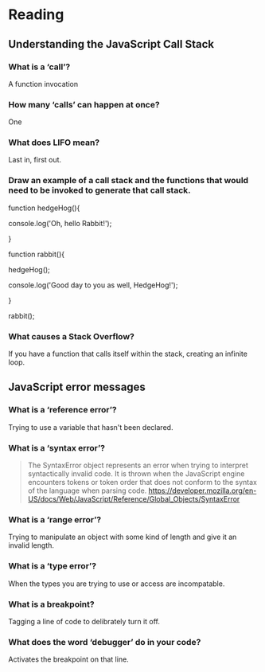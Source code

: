 # Reading

## Understanding the JavaScript Call Stack

### What is a ‘call’?

A function invocation

### How many ‘calls’ can happen at once?

One

### What does LIFO mean?

Last in, first out.

### Draw an example of a call stack and the functions that would need to be invoked to generate that call stack.

function hedgeHog(){
    
console.log('Oh, hello Rabbit!');

}

function rabbit(){
    
hedgeHog();
    
console.log('Good day to you as 
    well, HedgeHog!');

}

rabbit();

### What causes a Stack Overflow?

If you have a function that calls itself within the stack, creating an infinite loop.

## JavaScript error messages

### What is a ‘reference error’?

Trying to use a variable that hasn't been declared.

### What is a ‘syntax error’?

> The SyntaxError object represents an error when trying to interpret syntactically invalid code. It is thrown when the JavaScript engine encounters tokens or token order that does not conform to the syntax of the language when parsing code.
> https://developer.mozilla.org/en-US/docs/Web/JavaScript/Reference/Global_Objects/SyntaxError

### What is a ‘range error’?

Trying to manipulate an object with some kind of length and give it an invalid length.

### What is a ‘type error’?

When the types you are trying to use or access are incompatable. 

### What is a breakpoint?

Tagging a line of code to delibrately turn it off. 

### What does the word ‘debugger’ do in your code?

Activates the breakpoint on that line.